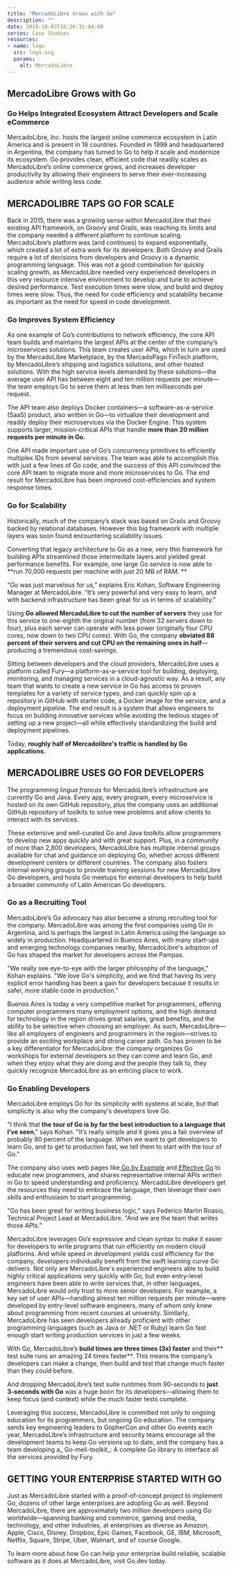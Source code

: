 ```yaml
---
title: "MercadoLibre Grows with Go"
description: ""
date: 2019-10-03T16:26:31-04:00
series: Case Studies
resources:
- name: logo
  src: logo.svg
  params:
    alt: MercadoLibre
---
```

## MercadoLibre Grows with Go


### Go Helps Integrated Ecosystem Attract Developers and Scale eCommerce

MercadoLibre, Inc. hosts the largest online commerce ecosystem in Latin America and is present in 18 countries. Founded
in 1999 and headquartered in Argentina, the company has turned to Go to help it scale and modernize its ecosystem. Go
provides clean, efficient code that readily scales as MercadoLibre’s online commerce grows, and increases developer
productivity by allowing their engineers to serve their ever-increasing audience while writing less code.


## **MERCADOLIBRE TAPS GO FOR SCALE**

Back in 2015, there was a growing sense within MercadoLibre that their existing API framework, on Groovy and Grails, was
reaching its limits and the company needed a different platform to continue scaling. MercadoLibre’s platform was (and
continues) to expand exponentially, which created a lot of extra work for its developers: Both Groovy and Grails require
a lot of decisions from developers and Groovy is a dynamic programming language. This was not a good combination for
quickly scaling growth, as MercadoLibre needed very experienced developers in this very resource intensive environment
to develop and tune to achieve desired performance. Test execution times were slow, and build and deploy times were
slow. Thus, the need for code efficiency and scalability became as important as the need for speed in code development.


### **Go Improves System Efficiency**

As one example of Go’s contributions to network efficiency, the core API team builds and maintains the largest APIs at
the center of the company’s microservices solutions. This team creates user APIs, which in turn are used by the
MercadoLibre Marketplace, by the MercadoPago FinTech platform, by MercadoLibre’s shipping and logistics solutions, and
other hosted solutions. With the high service levels demanded by these solutions—the average user API has between eight
and ten million requests per minute—the team employs Go to serve them at less than ten milliseconds per request.

 

The API team also deploys Docker containers—a software-as-a-service (SaaS) product, also written in Go—to virtualize
their development and readily deploy their microservices via the Docker Engine. This system supports larger,
mission-critical APIs that handle **more than** **20 million requests per minute in Go.**

 

One API made important use of Go’s concurrency primitives to efficiently multiplex IDs from several services. The team
was able to accomplish this with just a few lines of Go code, and the success of this API convinced the core API team to
migrate more and more microservices to Go. The end result for MercadoLibre has been improved cost-efficiencies and
system response times.


### **Go for Scalability**

Historically, much of the company’s stack was based on Grails and Groovy backed by relational  databases. However this
big framework with multiple layers was soon found encountering scalability issues.

Converting that legacy architecture to Go as a new, very thin framework for building APIs streamlined those intermediate
layers and yielded great performance benefits. For example, one large Go service is now able to **run 70,000 requests
per machine with just 20 MB of RAM. **

“Go was just marvelous for us,” explains Eric Kohan, Software Engineering Manager at MercadoLibre. “It’s very powerful
and very easy to learn, and with backend infrastructure has been great for us in terms of scalability.”

Using **Go allowed MercadoLibre to cut the number of servers** they use for this service to one-eighth the original
number (from 32 servers down to four), plus each server can operate with less power (originally four CPU cores, now down
to two CPU cores). With Go, the company **obviated 88 percent of their servers and cut CPU on the remaining ones in
half**—producing a tremendous cost-savings.

Sitting between developers and the cloud providers, MercadoLibre uses a platform called Fury—a platform-as-a-service
tool for building, deploying, monitoring, and managing services in a cloud-agnostic way. As a result, any team that
wants to create a new service in Go has access to proven templates for a variety of service types, and can quickly spin
up a repository in GitHub with starter code, a Docker image for the service, and a deployment pipeline. The end result
is a system that allows engineers to focus on building innovative services while avoiding the tedious stages of setting
up a new project—all while effectively standardizing the build and deployment pipelines.

Today, **roughly half of Mercadolibre's traffic is handled by Go applications.**


## **MERCADOLIBRE USES GO FOR DEVELOPERS**

The programming _lingua francas_ for MercadoLibre’s infrastructure are currently Go and Java. Every app, every program,
every microservice is hosted on its own GitHub repository, plus the company uses an additional GitHub repository of
toolkits to solve new problems and allow clients to interact with its services.

 

These extensive and well-curated Go and Java toolkits allow programmers to develop new apps quickly and with great
support. Plus, in a community of more than 2,800 developers, MercadoLibre has multiple internal groups available for
chat and guidance on deploying Go, whether across different development centers or different countries. The company also
fosters internal working groups to provide training sessions for new MercadoLibre Go developers, and hosts Go meetups
for external developers to help build a broader community of Latin American Go developers.


### **Go as a Recruiting Tool**

MercadoLibre’s Go advocacy has also become a strong recruiting tool for the company. MercadoLibre was among the first
companies using Go in Argentina, and is perhaps the largest in Latin America using the language so widely in production.
Headquartered in Buenos Aires, with many start-ups and emerging technology companies nearby, MercadoLibre's adoption of
Go has shaped the market for developers across the Pampas.

"We really see eye-to-eye with the larger philosophy of the language," Kohan explains. "We love Go's simplicity, and we
find that having its very explicit error handling has been a gain for developers because it results in safer, more
stable code in production."

 

Buenos Aires is today a very competitive market for programmers, offering computer programmers many employment options,
and the high demand for technology in the region drives great salaries, great benefits, and the ability to be selective
when choosing an employer. As such, MercadoLibre—like all employers of engineers and programmers in the region—strives
to provide an exciting workplace and strong career path. Go has proven to be a key differentiator for MercadoLibre: the
company organizes Go workshops for external developers so they can come and learn Go, and when they enjoy what they are
doing and the people they talk to, they quickly recognize MercadoLibre as an enticing place to work.


### **Go Enabling Developers**

MercadoLibre employs Go for its simplicity with systems at scale, but that simplicity is also why the company's
developers love Go.

 

"I think that **the** **tour of Go is by far the best introduction to a language that I’ve seen**," says Kohan. "It’s
really simple and it gives you a fair overview of probably 80 percent of the language. When we want to get developers to
learn Go, and to get to production fast, we tell them to start with the tour of Go."

 

The company also uses web pages like[ Go by Example](https://gobyexample.com/) and[ Effective
Go](https://golang.org/doc/effective_go.html) to educate new programmers, and shares representative internal APIs
written in Go to speed understanding and proficiency. MercadoLibre developers get the resources they need to embrace the
language, then leverage their own skills and enthusiasm to start programming.

 

"Go has been great for writing business logic," says Federico Martin Roasio, Technical Project Lead at MercadoLibre.
"And we are the team that writes those APIs."

 

MercadoLibre leverages Go’s expressive and clean syntax to make it easier for developers to write programs that run
efficiently on modern cloud platforms. And while speed in development yields cost efficiency for the company, developers
individually benefit from the swift learning curve Go delivers. Not only are MercadoLibre's experienced engineers able
to build highly critical applications very quickly with Go, but even entry-level engineers have been able to write
services that, in other languages, MercadoLibre would only trust to more senior developers. For example, a key set of
user APIs—handling almost ten million requests per minute—were developed by entry-level software engineers, many of whom
only knew about programming from recent courses at university. Similarly, MercadoLibre has seen developers already
proficient with other programming languages (such as Java or .NET or Ruby) learn Go fast enough start writing production
services in just a few weeks.

With Go, MercadoLibre’s **build times are three times (3x) faster** and their** test suite runs an amazing 24 times
faster**. This means the company’s developers can make a change, then build and test that change much faster than they
could before.

And dropping MercadoLibre’s test suite runtimes from 90-seconds to **just 3-seconds with Go** was a huge boon for its
developers—allowing them to keep focus (and context) while the much faster tests complete.

 

Leveraging this success, MercadoLibre is committed not only to ongoing education for its programmers, but ongoing Go
education. The company sends key engineering leaders to GopherCon and other Go events each year, MercadoLibre’s
infrastructure and security teams encourage all the development teams to keep Go versions up to date, and the company
has a team developing a_ Go-meli-toolkit_: A complete Go library to interface all the services provided by Fury.


## **GETTING YOUR ENTERPRISE STARTED WITH GO**

Just as MercadoLibre started with a proof-of-concept project to implement Go, dozens of other large enterprises are
adopting Go as well. Beyond MercadoLibre, there are approximately two million developers using Go worldwide—spanning
banking and commerce, gaming and media, technology, and other industries, at enterprises as diverse as Amazon, Apple,
Cisco, Disney, Dropbox, Epic Games, Facebook, GE, IBM, Microsoft, Netflix, Square, Stripe, Uber, Walmart, and of course
Google.

 

To learn more about how Go can help your enterprise build reliable, scalable software as it does at MercadoLibre, visit
Go.dev today.
